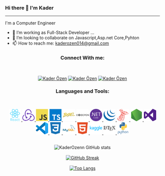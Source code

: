 ### Hi there 👋 I'm Kader
<hr/>

 
I'm a Computer Engineer

- 🔭  I’m working as Full-Stack Developer ...
- 👯 I’m looking to collaborate on Javascript,Asp.net Core,Pyhton
- 📫  How to reach me:   kaderozen014@gmail.com

<div align="center">
<h3 align="center">Connect With me:</h3>
</br>

<a href="https://www.linkedin.com/in/kader%C3%B6zen/" rel="nofollow">   <img align="center" src="https://raw.githubusercontent.com/rahuldkjain/github-profile-readme-generator/master/src/images/icons/Social/linked-in-alt.svg" alt="Kader Özen" height="30" width="40" style="max-width: 100%;"></a> <a href="https://www.instagram.com/yazilimcibirkiz/" rel="nofollow">  <img align="center" src="https://raw.githubusercontent.com/rahuldkjain/github-profile-readme-generator/master/src/images/icons/Social/instagram.svg" alt="Kader Özen" height="30" width="40" style="max-width: 100%;"></a> <a href="https://www.kaggle.com/kaderzen" rel="nofollow">   <img align="center" src="https://cdn.iconscout.com/icon/free/png-256/kaggle-3521526-2945029.png" alt="Kader Özen" height="30" width="40" style="max-width: 100%;"></a>
</br>

<h3 align="center">Languages and Tools:</h3>
</br>

<a href="https://reactjs.org/" rel="nofollow"> <img src="https://raw.githubusercontent.com/devicons/devicon/master/icons/react/react-original-wordmark.svg" alt="react" width="40" height="40" style="max-width: 100%;"> </a> <a href="https://redux.js.org" rel="nofollow"> <img src="https://raw.githubusercontent.com/devicons/devicon/master/icons/redux/redux-original.svg" alt="redux" width="40" height="40" style="max-width: 100%;"> </a> <a href="https://developer.mozilla.org/en-US/docs/Web/JavaScript" rel="nofollow"> <img src="https://raw.githubusercontent.com/devicons/devicon/master/icons/javascript/javascript-original.svg" alt="javascript" width="40" height="40" style="max-width: 100%;"> </a> <a href="https://www.typescriptlang.org/" rel="nofollow"> <img src="https://raw.githubusercontent.com/devicons/devicon/master/icons/typescript/typescript-original.svg" alt="typescript" width="40" height="40" style="max-width: 100%;"> </a> <a href="https://babeljs.io/" rel="nofollow"> <img src="https://github.com/devicons/devicon/blob/master/icons/babel/babel-original.svg" alt="babel" width="40" height="40" style="max-width: 100%;"> </a>
<a href="https://codepen.io/Kaderozen" rel="nofollow"> <img src="https://github.com/devicons/devicon/blob/master/icons/codepen/codepen-original-wordmark.svg" alt="codepen" width="40" height="40" style="max-width: 100%;"> </a> <a href="https://dotnet.microsoft.com/download" rel="nofollow"> <img src="https://github.com/devicons/devicon/blob/master/icons/dotnetcore/dotnetcore-original.svg" alt="codepen" width="40" height="40" style="max-width: 100%;"> </a> <a href="https://jquery.com/" rel="nofollow"> <img src="https://github.com/devicons/devicon/blob/master/icons/jquery/jquery-original.svg" alt="jquery" width="40" height="40" style="max-width: 100%;"> </a>  <a href="https://www.microsoft.com/en-us/sql-server/sql-server-2019" rel="nofollow"> <img src="https://github.com/devicons/devicon/blob/master/icons/microsoftsqlserver/microsoftsqlserver-plain.svg" alt="sqlserver" width="40" height="40" style="max-width: 100%;"> </a>  <a href="https://nodejs.org/en/" rel="nofollow"> <img src="https://github.com/devicons/devicon/blob/master/icons/nodejs/nodejs-original.svg" alt="nodejs" width="40" height="40" style="max-width: 100%;"> </a>  <a href="https://visualstudio.microsoft.com/tr/" rel="nofollow"> <img src="https://github.com/devicons/devicon/blob/master/icons/visualstudio/visualstudio-plain.svg" alt="visualstudio" width="40" height="40" style="max-width: 100%;"> </a> <a href="https://code.visualstudio.com/" rel="nofollow"> <img src="https://github.com/devicons/devicon/blob/master/icons/vscode/vscode-original.svg" alt="vscode" width="40" height="40" style="max-width: 100%;"> </a>
<a href="https://www.css3.com/" rel="nofollow"> <img src="https://github.com/devicons/devicon/blob/master/icons/css3/css3-plain.svg" alt="css3" width="40" height="40" style="max-width: 100%;"> </a> <a href="https://www.mysql.com/" rel="nofollow"> <img src="https://github.com/devicons/devicon/blob/master/icons/mysql/mysql-original-wordmark.svg" alt="mysql" width="40" height="40" style="max-width: 100%;"> </a>
<a href="https://html5.org/" rel="nofollow"> <img src="https://github.com/devicons/devicon/blob/master/icons/html5/html5-plain.svg" alt="html5" width="40" height="40" style="max-width: 100%;"> </a> <a href="https://www.kaggle.com/" rel="nofollow"> <img src="https://github.com/devicons/devicon/blob/master/icons/kaggle/kaggle-original-wordmark.svg" alt="kaggle" width="40" height="40" style="max-width: 100%;"> </a> <a href="https://www.latex-project.org/" rel="nofollow"> <img src="https://github.com/devicons/devicon/blob/master/icons/latex/latex-original.svg" alt="latex" width="40" height="40" style="max-width: 100%;"> </a>
<a href="https://www.python.org/" rel="nofollow"> <img src="https://github.com/devicons/devicon/blob/master/icons/python/python-original-wordmark.svg" alt="pyhton" width="40" height="40" style="max-width: 100%;"> </a>
 </br> </br>



![KaderOzenn GitHub stats](https://github-readme-stats.vercel.app/api?username=KaderOzenn&show_icons=true&theme=radical)
</br> </br>
[![GitHub Streak](https://streak-stats.demolab.com/?user=KaderOzenn)](https://git.io/streak-stats)
</br> </br>
[![Top Langs](https://github-readme-stats.vercel.app/api/top-langs/?username=KaderOzenn&layout=compact)](https://github.com/KaderOzenn/github-readme-stats)

 </div>

  
  


